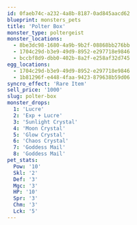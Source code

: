 ```yaml
---
id: 0faeb74c-a232-4a8b-8187-0ad845aacd62
blueprint: monsters_pets
title: 'Polter Box'
monster_type: poltergeist
monster_locations:
  - 8be3dc98-1680-4a9b-9b2f-08868bb276bb
  - 1704c29d-b3e9-49d9-8952-e297718e9846
  - bccbf8d9-dbb0-402b-8a2f-e258af32d745
egg_locations:
  - 1704c29d-b3e9-49d9-8952-e297718e9846
  - 1b81296f-e448-4faa-9423-879638b59d06
syncro_effect: 'Rare Item'
sell_price: '1000'
slug: polter-box
monster_drops:
  1: 'Lucre'
  2: 'Exp + Lucre'
  3: 'Sunlight Crystal'
  4: 'Moon Crystal'
  5: 'Glow Crystal'
  6: 'Chaos Crystal'
  7: 'Goddess Mail'
  8: 'Goddess Mail'
pet_stats:
  Pow: '10'
  Skl: '2'
  Def: '3'
  Mgc: '3'
  HP: '10'
  Spr: '3'
  Chm: '3'
  Lck: '5'
---
```

